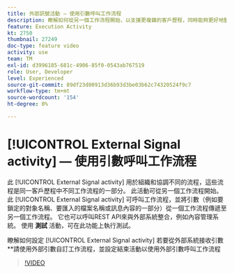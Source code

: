 ```yaml
---
title: 外部訊號活動 — 使用引數呼叫工作流程
description: 瞭解如何從另一個工作流程開始，以支援更複雜的客戶歷程，同時能夠更好地監控和回應問題。
feature: Execution Activity
kt: 2750
thumbnail: 27249
doc-type: feature video
activity: use
team: TM
exl-id: d3996185-681c-4906-85f0-0543ab767519
role: User, Developer
level: Experienced
source-git-commit: 89df23d00913d36b93d3be03b62c74320524f9c7
workflow-type: tm+mt
source-wordcount: '154'
ht-degree: 0%

---
```



# [!UICONTROL External Signal activity]  — 使用引數呼叫工作流程

此 [!UICONTROL External Signal activity] 用於組織和協調不同的流程，這些流程是同一客戶歷程中不同工作流程的一部分。 此活動可從另一個工作流程開始。 此 [!UICONTROL External Signal activity] 可呼叫工作流程，並將引數（例如要鎖定的對象名稱、要匯入的檔案名稱或訊息內容的一部分）從一個工作流程傳遞至另一個工作流程。 它也可以呼叫REST API來與外部系統整合，例如內容管理系統。 使用 **測試** 活動，可在此功能上執行測試。

瞭解如何設定 [!UICONTROL External Signal activity] 若要從外部系統接收引數**請使用外部引數自訂工作流程，並設定結束活動以使用外部引數呼叫工作流程

>[!VIDEO](https://video.tv.adobe.com/v/27249/?quality=12&learn=on)
